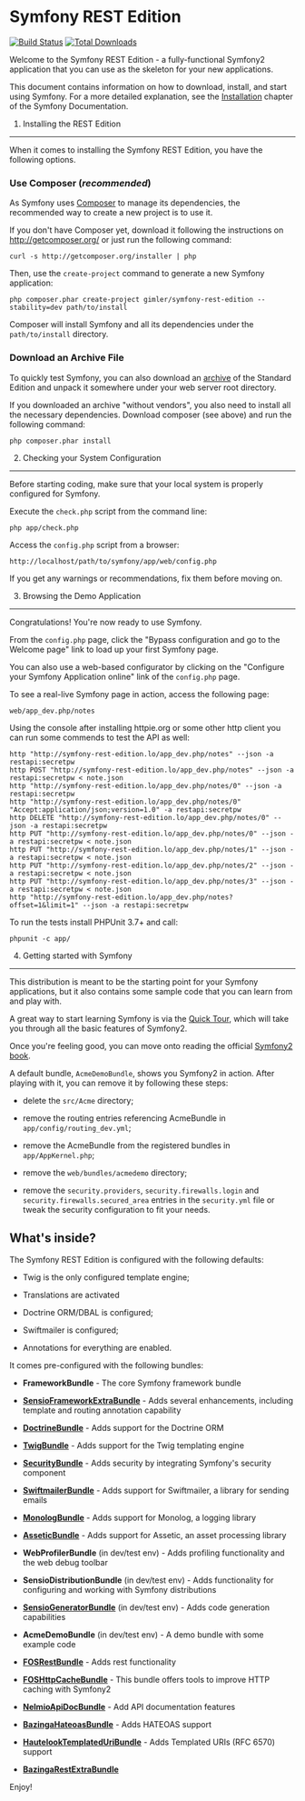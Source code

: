 Symfony REST Edition
========================

[![Build Status](https://travis-ci.org/gimler/symfony-rest-edition.png?branch=2.3)](https://travis-ci.org/gimler/symfony-rest-edition) [![Total Downloads](https://poser.pugx.org/gimler/symfony-rest-edition/downloads.png)](https://packagist.org/packages/gimler/symfony-rest-edition)

Welcome to the Symfony REST Edition - a fully-functional Symfony2
application that you can use as the skeleton for your new applications.

This document contains information on how to download, install, and start
using Symfony. For a more detailed explanation, see the [Installation][1]
chapter of the Symfony Documentation.

1) Installing the REST Edition
----------------------------------

When it comes to installing the Symfony REST Edition, you have the
following options.

### Use Composer (*recommended*)

As Symfony uses [Composer][2] to manage its dependencies, the recommended way
to create a new project is to use it.

If you don't have Composer yet, download it following the instructions on
http://getcomposer.org/ or just run the following command:

    curl -s http://getcomposer.org/installer | php

Then, use the `create-project` command to generate a new Symfony application:

    php composer.phar create-project gimler/symfony-rest-edition --stability=dev path/to/install

Composer will install Symfony and all its dependencies under the
`path/to/install` directory.

### Download an Archive File

To quickly test Symfony, you can also download an [archive][3] of the Standard
Edition and unpack it somewhere under your web server root directory.

If you downloaded an archive "without vendors", you also need to install all
the necessary dependencies. Download composer (see above) and run the
following command:

    php composer.phar install

2) Checking your System Configuration
-------------------------------------

Before starting coding, make sure that your local system is properly
configured for Symfony.

Execute the `check.php` script from the command line:

    php app/check.php

Access the `config.php` script from a browser:

    http://localhost/path/to/symfony/app/web/config.php

If you get any warnings or recommendations, fix them before moving on.

3) Browsing the Demo Application
--------------------------------

Congratulations! You're now ready to use Symfony.

From the `config.php` page, click the "Bypass configuration and go to the
Welcome page" link to load up your first Symfony page.

You can also use a web-based configurator by clicking on the "Configure your
Symfony Application online" link of the `config.php` page.

To see a real-live Symfony page in action, access the following page:

    web/app_dev.php/notes

Using the console after installing httpie.org or some other http client
you can run some commends to test the API as well:

    http "http://symfony-rest-edition.lo/app_dev.php/notes" --json -a restapi:secretpw
    http POST "http://symfony-rest-edition.lo/app_dev.php/notes" --json -a restapi:secretpw < note.json
    http "http://symfony-rest-edition.lo/app_dev.php/notes/0" --json -a restapi:secretpw
    http "http://symfony-rest-edition.lo/app_dev.php/notes/0" "Accept:application/json;version=1.0" -a restapi:secretpw
    http DELETE "http://symfony-rest-edition.lo/app_dev.php/notes/0" --json -a restapi:secretpw
    http PUT "http://symfony-rest-edition.lo/app_dev.php/notes/0" --json -a restapi:secretpw < note.json
    http PUT "http://symfony-rest-edition.lo/app_dev.php/notes/1" --json -a restapi:secretpw < note.json
    http PUT "http://symfony-rest-edition.lo/app_dev.php/notes/2" --json -a restapi:secretpw < note.json
    http PUT "http://symfony-rest-edition.lo/app_dev.php/notes/3" --json -a restapi:secretpw < note.json
    http "http://symfony-rest-edition.lo/app_dev.php/notes?offset=1&limit=1" --json -a restapi:secretpw

To run the tests install PHPUnit 3.7+ and call:

    phpunit -c app/

4) Getting started with Symfony
-------------------------------

This distribution is meant to be the starting point for your Symfony
applications, but it also contains some sample code that you can learn from
and play with.

A great way to start learning Symfony is via the [Quick Tour][4], which will
take you through all the basic features of Symfony2.

Once you're feeling good, you can move onto reading the official
[Symfony2 book][5].

A default bundle, `AcmeDemoBundle`, shows you Symfony2 in action. After
playing with it, you can remove it by following these steps:

  * delete the `src/Acme` directory;

  * remove the routing entries referencing AcmeBundle in
    `app/config/routing_dev.yml`;

  * remove the AcmeBundle from the registered bundles in `app/AppKernel.php`;

  * remove the `web/bundles/acmedemo` directory;

  * remove the `security.providers`, `security.firewalls.login` and
    `security.firewalls.secured_area` entries in the `security.yml` file or
    tweak the security configuration to fit your needs.

What's inside?
---------------

The Symfony REST Edition is configured with the following defaults:

  * Twig is the only configured template engine;

  * Translations are activated

  * Doctrine ORM/DBAL is configured;

  * Swiftmailer is configured;

  * Annotations for everything are enabled.

It comes pre-configured with the following bundles:

  * **FrameworkBundle** - The core Symfony framework bundle

  * [**SensioFrameworkExtraBundle**][6] - Adds several enhancements, including
    template and routing annotation capability

  * [**DoctrineBundle**][7] - Adds support for the Doctrine ORM

  * [**TwigBundle**][8] - Adds support for the Twig templating engine

  * [**SecurityBundle**][9] - Adds security by integrating Symfony's security
    component

  * [**SwiftmailerBundle**][10] - Adds support for Swiftmailer, a library for
    sending emails

  * [**MonologBundle**][11] - Adds support for Monolog, a logging library

  * [**AsseticBundle**][12] - Adds support for Assetic, an asset processing
    library

  * **WebProfilerBundle** (in dev/test env) - Adds profiling functionality and
    the web debug toolbar

  * **SensioDistributionBundle** (in dev/test env) - Adds functionality for
    configuring and working with Symfony distributions

  * [**SensioGeneratorBundle**][15] (in dev/test env) - Adds code generation
    capabilities

  * **AcmeDemoBundle** (in dev/test env) - A demo bundle with some example
    code

  * [**FOSRestBundle**][16] - Adds rest functionality

  * [**FOSHttpCacheBundle**][21] - This bundle offers tools to improve HTTP caching with Symfony2

  * [**NelmioApiDocBundle**][17] - Add API documentation features

  * [**BazingaHateoasBundle**][18] - Adds HATEOAS support

  * [**HautelookTemplatedUriBundle**][19] - Adds Templated URIs (RFC 6570) support

  * [**BazingaRestExtraBundle**][20]

Enjoy!

[1]:  http://symfony.com/doc/2.1/book/installation.html
[2]:  http://getcomposer.org/
[3]:  https://github.com/gimler/symfony-rest-edition/archive/master.zip
[4]:  http://symfony.com/doc/2.1/quick_tour/the_big_picture.html
[5]:  http://symfony.com/doc/2.1/index.html
[6]:  http://symfony.com/doc/2.1/bundles/SensioFrameworkExtraBundle/index.html
[7]:  http://symfony.com/doc/2.1/book/doctrine.html
[8]:  http://symfony.com/doc/2.1/book/templating.html
[9]:  http://symfony.com/doc/2.1/book/security.html
[10]: http://symfony.com/doc/2.1/cookbook/email.html
[11]: http://symfony.com/doc/2.1/cookbook/logging/monolog.html
[12]: http://symfony.com/doc/2.1/cookbook/assetic/asset_management.html
[15]: http://symfony.com/doc/2.1/bundles/SensioGeneratorBundle/index.html
[16]: https://github.com/FriendsOfSymfony/FOSRestBundle
[17]: https://github.com/nelmio/NelmioApiDocBundle
[18]: https://github.com/willdurand/BazingaHateoasBundle
[19]: https://github.com/hautelook/TemplatedUriBundle
[20]: https://github.com/willdurand/BazingaRestExtraBundle
[21]: https://github.com/FriendsOfSymfony/FOSHttpCacheBundle/
